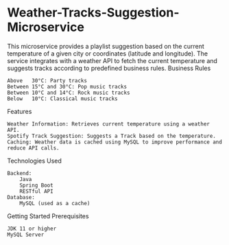 # Weather-Tracks-Suggestion-Microservice

This microservice provides a playlist suggestion based on the current temperature of a given city or coordinates (latitude and longitude). The service integrates with a weather API to fetch the current temperature and suggests tracks according to predefined business rules.
Business Rules

    Above   30°C: Party tracks
    Between 15°C and 30°C: Pop music tracks
    Between 10°C and 14°C: Rock music tracks
    Below   10°C: Classical music tracks

Features

    Weather Information: Retrieves current temperature using a weather API.
    Spotify Track Suggestion: Suggests a Track based on the temperature.
    Caching: Weather data is cached using MySQL to improve performance and reduce API calls.

Technologies Used

    Backend:
        Java
        Spring Boot
        RESTful API
    Database:
        MySQL (used as a cache)

Getting Started
Prerequisites

    JDK 11 or higher
    MySQL Server

